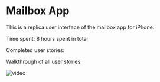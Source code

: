 # Mailbox App

This is a replica user interface of the mailbox app for iPhone.

Time spent: 8 hours spent in total

Completed user stories:





Walkthrough of all user stories:

![video](https://cloud.githubusercontent.com/assets/1372815/10106748/5bdbcfac-636b-11e5-8ccd-8953a0a6dda2.gif)

